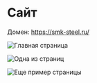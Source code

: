 # Сайт

Домен: https://smk-steel.ru/

![Главная страница](/reference/1.png)

![Одна из страниц](/reference/3.png)

![Еще пример страницы](/reference/4.png)


